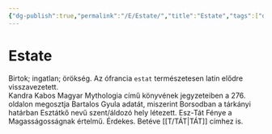 ```yaml
---
{"dg-publish":true,"permalink":"/E/Estate/","title":"Estate","tags":["dg_uploaded"],"created":"2023-11-02T02:02","updated":"2023-11-08T03:40"}
---
```



# Estate

Birtok; ingatlan; örökség. Az ófrancia `estat` természetesen latin elődre visszavezetett.  
Kandra Kabos Magyar Mythologia című könyvének jegyzeteiben a 276. oldalon megosztja Bartalos Gyula adatát, miszerint Borsodban a tárkányi határban Esztátkő nevű szent/áldozó hely létezett. Esz-Tát Fénye a Magasságosságnak értelmű. Érdekes. Betéve [[T/TÁT\|TÁT]] címhez is.  